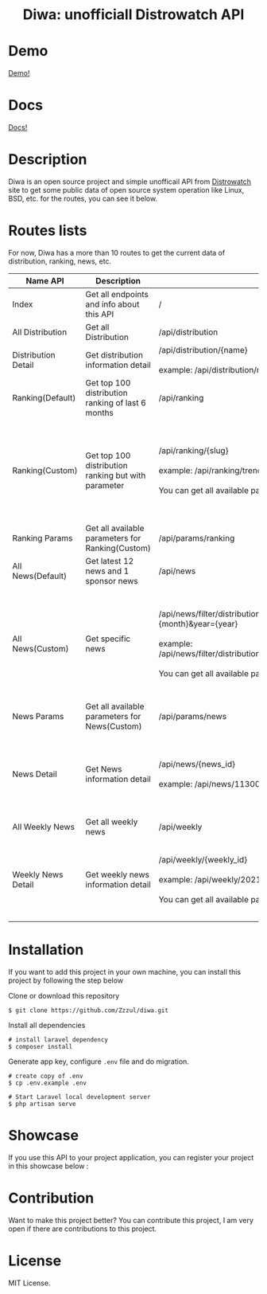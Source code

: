 <div align="center">
<h1>Diwa: unofficiall Distrowatch API</h1>
</div>

# Demo 
[Demo!](http://diwa.herokuapp.com/api)

# Docs 
[Docs!](http://diwa.herokuapp.com/documentation)

# Description
Diwa is an open source project and simple unofficail API from [Distrowatch](https://distrowatch.com/) site to get some public data of open source system operation like Linux, BSD, etc. for the routes, you can see it below.


# Routes lists
For now, Diwa has a more than 10 routes to get the current data of distribution, ranking, news, etc.

| Name API | Description | Route  | Note
| -------- | ----------- | ------ | ----|
| Index | Get all endpoints and info about this API | /  |-
| All Distribution | Get all Distribution | /api/distribution | -
| Distribution Detail | Get distribution information detail | /api/distribution/{name} <br><br> example: /api/distribution/mx | If {name} not found, will return 404
| Ranking(Default) | Get top 100 distribution ranking of last 6 months | /api/ranking |-
| Ranking(Custom) | Get top 100 distribution ranking but with parameter | /api/ranking/{slug} <br><br> example: /api/ranking/trending-1 <br><br> You can get all available parameters below. | If {slug} not found, distrowatch.com will return the home page with default ranking(last 6 months). make sure {slug} is correct
| Ranking Params | Get all available parameters for Ranking(Custom) | /api/params/ranking | -
| All News(Default) | Get latest 12 news and 1 sponsor news | /api/news | -
| All News(Custom) | Get specific news | /api/news/filter/distribution={distribution}&release={release}&month={month}&year={year} <br><br> example: /api/news/filter/distribution=mx&release=stable&month=April&year=2021 <br><br> You can get all available parameters below.  | If one of the {params} not found, distrowatch.com will return the home page with default params(all). make sure all {params} are correct
| News Params | Get all available parameters for News(Custom) | /api/params/news | -
| News Detail | Get News information detail | /api/news/{news_id} <br><br> example: /api/news/11300 | If {news_id} not found, distrowatch.com will return the home page. make sure {news_id} is correct
| All Weekly News | Get all weekly news | /api/weekly | Warning!, big size response
| Weekly News Detail | Get weekly news information detail | /api/weekly/{weekly_id} <br><br> example: /api/weekly/20210719 <br><br> You can get all available parameters below. | If {weekly_id} not found, distrowatch.com will return the latest weekly news. make sure {weekly_id} is correct

# Installation
If you want to add this project in your own machine, you can install this project by following the step below

Clone or download this repository
```shell
$ git clone https://github.com/Zzzul/diwa.git
```

Install all dependencies
```shell
# install laravel dependency
$ composer install
```

Generate app key, configure `.env` file and do migration.
```shell
# create copy of .env
$ cp .env.example .env

# Start Laravel local development server
$ php artisan serve
```

# Showcase
If you use this API to your project application, you can register your project in this showcase below :

# Contribution
Want to make this project better? You can contribute this project, I am very open if there are contributions to this project.

# License
MIT License.
